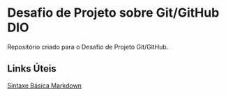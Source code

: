 # Desafio de Projeto sobre Git/GitHub DIO
Repositório criado para o Desafio de Projeto Git/GitHub.

## Links Úteis
[Sintaxe Básica Markdown](https://www.markdownguide.org/basic-syntax/)
